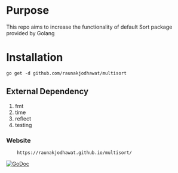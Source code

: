 # Purpose
This repo aims to increase the functionality of default Sort package provided by Golang

# Installation
```
go get -d github.com/raunakjodhawat/multisort
```

## External Dependency
1. fmt
2. time
3. reflect
4. testing

### Website
```
    https://raunakjodhawat.github.io/multisort/
```

[![GoDoc](https://godoc.org/github.com/raunakjodhawat/multisort?status.svg)](https://godoc.org/github.com/raunakjodhawat/multisort)
